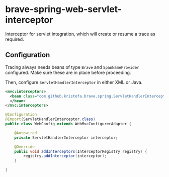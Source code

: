 # brave-spring-web-servlet-interceptor

Interceptor for servlet integration, which will create or resume a trace
as required.

## Configuration

Tracing always needs beans of type `Brave` and `SpanNameProvider`
configured. Make sure these are in place before proceeding.

Then, configure `ServletHandlerInterceptor` in either XML or Java.

```xml
<mvc:interceptors>
  <bean class="com.github.kristofa.brave.spring.ServletHandlerInterceptor">
  </bean>
</mvc:interceptors>
```

```java
@Configuration
@Import(ServletHandlerInterceptor.class)
public class WebConfig extends WebMvcConfigurerAdapter {

    @Autowired
    private ServletHandlerInterceptor interceptor;

    @Override
    public void addInterceptors(InterceptorRegistry registry) {
        registry.addInterceptor(interceptor);
    }

}
```